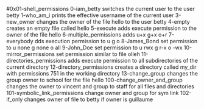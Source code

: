#0x01-shell_permissions
0-iam_betty switches the current user to the user betty
1-who_am_i  prints the effective username of the current user
3-new_owner changes the owner of the file hello to the user betty
4-empty creates an empty file called hello
5-execute adds execute permission to the owner of the file hello
6-multiple_permissions adds u+x g+x o+r
7-everybody dds execution permission to u g o
8-James_Bond  set permission to u none g none o all
9-John_Doe  set permission to u rwx g r-x o -wx
10-mirror_permissions  set permission similar to file olleh
11-directories_permissions adds execute permission to all subdirectories of the current directory 
12-directory_permissions creates a directory called my_dir with permissions 751 in the working directory
13-change_group  changes the group owner to school for the file hello
100-change_owner_and_group changes the owner to vincent and group to staff for all files and directories
101-symbolic_link_permissions change owner and group for sym link
102-if_only changes owner of file to betty if owner is guillaume 
